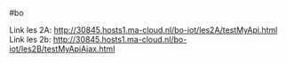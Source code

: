 #bo
 

Link les 2A: http://30845.hosts1.ma-cloud.nl/bo-iot/les2A/testMyApi.html 
Link les 2b: http://30845.hosts1.ma-cloud.nl/bo-iot/les2B/testMyApiAjax.html